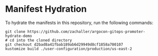 # Manifest Hydration

To hydrate the manifests in this repository, run the following commands:

```shell
git clone https://github.com/zachaller/argocon-gitops-promoter-hydrate-demo
# cd into the cloned directory
git checkout d2bad8a41fbab189ab6d29949d8cf1858a700107
kustomize build ./user-configuration/production/us-east-2
```
